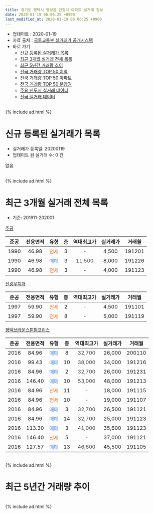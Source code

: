 ```yaml
---
title: 경기도 평택시 팽성읍 안정리 아파트 실거래 정보
date: 2020-01-19 06:06:25 +0900
last_modified_at: 2020-01-19 06:06:25 +0900
---
```


* 업데이트 : 2020-01-19
* 자료 출처 : [국토교통부 실거래가 공개시스템](http://rt.molit.go.kr)
* 바로 가기
    * [신규 등록된 실거래가 목록](#신규-등록된-실거래가-목록)
    * [최근 3개월 실거래 전체 목록](#최근-3개월-실거래-전체-목록)
    * [최근 5년간 거래량 추이](#최근-5년간-거래량-추이)
    * [전국 거래량 TOP 50 지역](https://apt-info.github.io/apt-trade-info/최근-3개월-전국에서-가장-거래가-많이-발생한-지역)
    * [전국 거래량 TOP 50 아파트](https://apt-info.github.io/apt-trade-info/최근-3개월-전국에서-가장-거래가-많이-발생한-아파트)
    * [전국 거래량 TOP 50 분양권](https://apt-info.github.io/apt-trade-info/최근-3개월-전국에서-가장-거래가-많이-발생한-분양권)
    * [주요 신도시 실거래 데이터](https://apt-info.github.io/apt-trade-info/주요-신도시)
    * [전국 실거래 데이터](https://apt-info.github.io/apt-trade-info/전국)
<br>
{% include ad.html %}
<br>

# 신규 등록된 실거래가 목록
* 실거래가 등록일: 20200119
* 업데이트 된 실거래 수: 0 건

없음

<br>
{% include ad.html %}
<br>

# 최근 3개월 실거래 전체 목록
* 기준: 201911-202001


[주공](https://search.naver.com/search.naver?query=%EA%B2%BD%EA%B8%B0%EB%8F%84+%ED%8F%89%ED%83%9D%EC%8B%9C+%ED%8C%BD%EC%84%B1%EC%9D%8D+%EC%95%88%EC%A0%95%EB%A6%AC+%EC%A3%BC%EA%B3%B5)

|준공|전용면적|유형|층|역대최고가|실거래가|거래월|
|:---:|:---:|:---:|:---:|:---:|:---:|:---:|
|1990|46.98|<span style="color:#ff5a00">전세</span>|3|<span style="color:#444444">-</span>|4,500|191201|
|1990|46.98|<span style="color:#4285f3">매매</span>|3|<span style="color:#444444">11,500</span>|8,000|191226|
|1990|46.98|<span style="color:#ff5a00">전세</span>|3|<span style="color:#444444">-</span>|4,000|191123|

[진광무지개](https://search.naver.com/search.naver?query=%EA%B2%BD%EA%B8%B0%EB%8F%84+%ED%8F%89%ED%83%9D%EC%8B%9C+%ED%8C%BD%EC%84%B1%EC%9D%8D+%EC%95%88%EC%A0%95%EB%A6%AC+%EC%A7%84%EA%B4%91%EB%AC%B4%EC%A7%80%EA%B0%9C)

|준공|전용면적|유형|층|역대최고가|실거래가|거래월|
|:---:|:---:|:---:|:---:|:---:|:---:|:---:|
|1997|59.90|<span style="color:#ff5a00">전세</span>|2|<span style="color:#444444">-</span>|4,500|191101|
|1997|59.90|<span style="color:#ff5a00">전세</span>|8|<span style="color:#444444">-</span>|5,000|191119|

[평택브라운스톤험프리스](https://search.naver.com/search.naver?query=%EA%B2%BD%EA%B8%B0%EB%8F%84+%ED%8F%89%ED%83%9D%EC%8B%9C+%ED%8C%BD%EC%84%B1%EC%9D%8D+%EC%95%88%EC%A0%95%EB%A6%AC+%ED%8F%89%ED%83%9D%EB%B8%8C%EB%9D%BC%EC%9A%B4%EC%8A%A4%ED%86%A4%ED%97%98%ED%94%84%EB%A6%AC%EC%8A%A4)

|준공|전용면적|유형|층|역대최고가|실거래가|거래월|
|:---:|:---:|:---:|:---:|:---:|:---:|:---:|
|2016|84.96|<span style="color:#4285f3">매매</span>|8|<span style="color:#444444">32,700</span>|26,000|200110|
|2016|99.43|<span style="color:#4285f3">매매</span>|10|<span style="color:#444444">38,000</span>|34,000|191216|
|2016|84.96|<span style="color:#4285f3">매매</span>|2|<span style="color:#444444">32,700</span>|26,000|191231|
|2016|146.40|<span style="color:#4285f3">매매</span>|10|<span style="color:#444444">53,000</span>|48,000|191213|
|2016|84.96|<span style="color:#ff5a00">전세</span>|11|<span style="color:#444444">-</span>|18,000|191115|
|2016|84.96|<span style="color:#ff5a00">전세</span>|10|<span style="color:#444444">-</span>|19,000|191107|
|2016|84.96|<span style="color:#4285f3">매매</span>|3|<span style="color:#444444">32,700</span>|26,500|191121|
|2016|84.96|<span style="color:#4285f3">매매</span>|14|<span style="color:#444444">32,700</span>|25,000|191123|
|2016|113.30|<span style="color:#4285f3">매매</span>|3|<span style="color:#444444">41,000</span>|35,600|191123|
|2016|146.40|<span style="color:#ff5a00">전세</span>|5|<span style="color:#444444">-</span>|37,000|191121|
|2016|127.57|<span style="color:#4285f3">매매</span>|13|<span style="color:#444444">46,600</span>|45,500|191105|


<br>
{% include ad.html %}
<br>

# 최근 5년간 거래량 추이


<div style="width:100%;">
    <canvas id="deal_progress" height="200"></canvas>
</div>

<script>
new Chart(document.getElementById("deal_progress"), {
    type: 'line',
    data: {
        labels: ['201501','201502','201503','201504','201505','201506','201507','201508','201509','201510','201511','201512','201601','201602','201603','201604','201605','201606','201607','201608','201609','201610','201611','201612','201701','201702','201703','201704','201705','201706','201707','201708','201709','201710','201711','201712','201801','201802','201803','201804','201805','201806','201807','201808','201809','201810','201811','201812','201901','201902','201903','201904','201905','201906','201907','201908','201909','201910','201911','201912','202001'],
        datasets: [{
            label: '매매',
            pointRadius: 1,
            data: [4, 7, 7, 5, 8, 3, 6, 8, 4, 5, 5, 5, 5, 1, 3, 3, 3, 4, 1, 6, 6, 11, 4, 1, 2, 6, 14, 13, 9, 8, 21, 7, 12, 16, 7, 14, 9, 6, 10, 3, 3, 5, 4, 4, 6, 3, 3, 3, 10, 2, 3, 3, 3, 4, 1, 9, 4, 13, 4, 4, 1],
            borderColor: "rgba(255, 201, 14, 1)",
            backgroundColor: "rgba(255, 201, 14, 0.5)",
            fill: false,
            lineTension: 0
        },{
            label: '전월세',
            pointRadius: 1,
            data: [0, 1, 1, 4, 2, 1, 2, 4, 1, 3, 0, 4, 0, 3, 1, 3, 2, 1, 3, 1, 1, 3, 4, 2, 2, 5, 6, 6, 3, 5, 5, 2, 2, 2, 4, 4, 3, 2, 4, 3, 4, 5, 2, 3, 3, 3, 4, 4, 3, 2, 4, 1, 6, 3, 4, 1, 4, 4, 6, 1, 0],
            borderColor: "rgba(0, 141, 185, 1)",
            backgroundColor: "rgba(0, 141, 185, 0.5)",
            fill: false,
            lineTension: 0
        }
        ]
    },
    options: {
        responsive: true,
        title: {
            display: false
        },
        tooltips: {
            mode: 'index',
            intersect: false
        },
        hover: {
            mode: 'nearest',
            intersect: true
        },
        scales: {
            xAxes: [{
                display: true,
                scaleLabel: {
                    display: true,
                    labelString: '년/월'
                }
            }],
            yAxes: [{
                display: true,
                ticks: {
                    suggestedMin: 0,
                },
                scaleLabel: {
                    display: true,
                    labelString: '실거래 수'
                }
            }]
        }
    }
});

</script>


<br>
{% include ad.html %}
<br>

